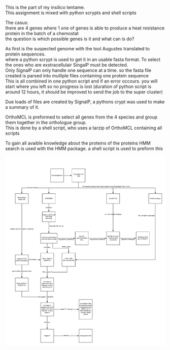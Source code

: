 This is the part of my insilico tentame.\
This assignment is mixed with python scrypts and shell scripts

The casus:\
there are 4 genes where 1 one of genes is able to produce a heat resistance protein in the batch of a chemostat\
the question is which possible genes is it and what can is do?

As first is the suspected genome with the tool Augustes translated to protein sequences.\
where a python scrypt is used to get it in an usable fasta format.
To select the ones who are exstracellulair SingalP must be detected.\
Only SignalP can only handle one sequence at a time. so the fasta file created is parsed into mutliple files containing one protein sequence\
This is all combined in one python script and if an error occours. you will start where you left so no progress is lost (duration of python script is around 12 hours, it should be improved to send the job to the super cluster)

Due loads of files are created by SignalP, a pythons crypt was used to make a summary of it.


OrthoMCL is preformed to select all genes from the 4 species and group them together in the orthologue group.\
This is done by a shell script, who uses a tarzip of OrthoMCL containing all scripts

To gain all avaible knowledge about the proteins of the proteins HMM search is used with the HMM package. a shell script is used to preform this


![alt text](https://github.com/Dirowa/Python-scripts/blob/master/Insilico-biology/Pipeline_donny.png)



